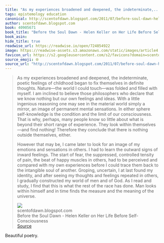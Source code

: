 ```yaml
---
title: "As my experiences broadened and deepened, the indeterminate,..."
tags: epistemology education
canonical: http://scentofdawn.blogspot.com/2011/07/before-soul-dawn-helen-keller-on-her.html
author: scentofdawn.blogspot.com
book: 40905671
book_title: "Before the Soul Dawn - Helen Keller on Her Life Before Self-Consciousness"
book_asin: 
hide_title: true
readwise_url: https://readwise.io/open/724854922
image: https://readwise-assets.s3.amazonaws.com/static/images/article4.6bc1851654a0.png
favicon_url: https://s2.googleusercontent.com/s2/favicons?domain=scentofdawn.blogspot.com
source_emoji: 🌐
source_url: "http://scentofdawn.blogspot.com/2011/07/before-soul-dawn-helen-keller-on-her.html#:~:text=As%20my%20experiences,of%20the%20universe."
---
```


> As my experiences broadened and deepened, the indeterminate, poetic feelings of childhood began to fix themselves in definite thoughts. Nature—the world I could touch—was folded and filled with myself. I am inclined to believe those philosophers who declare that we know nothing but our own feelings and ideas. With a little ingenious reasoning one may see in the material world simply a mirror, an image of permanent mental sensations. In either sphere self-knowledge is the condition and the limit of our consciousness. That is why, perhaps, many people know so little about what is beyond their short range of experience. They look within themselves—and find nothing! Therefore they conclude that there is nothing outside themselves, either.  
>   
> However that may be, I came later to look for an image of my emotions and sensations in others. I had to learn the outward signs of inward feelings. The start of fear, the suppressed, controlled tensity of pain, the beat of happy muscles in others, had to be perceived and compared with my own experiences before I could trace them back to the intangible soul of another. Groping, uncertain, I at last found my identity, and after seeing my thoughts and feelings repeated in others, I gradually constructed my world of men and of God. As I read and study, I find that this is what the rest of the race has done. Man looks within himself and in time finds the measure and the meaning of the universe.
> <div class="quoteback-footer"><div class="quoteback-avatar"><img class="mini-favicon" src="https://s2.googleusercontent.com/s2/favicons?domain=scentofdawn.blogspot.com"></div><div class="quoteback-metadata"><div class="metadata-inner"><span style="display:none">FROM:</span><div aria-label="scentofdawn.blogspot.com" class="quoteback-author"> scentofdawn.blogspot.com</div><div aria-label="Before the Soul Dawn - Helen Keller on Her Life Before Self-Consciousness" class="quoteback-title"> Before the Soul Dawn - Helen Keller on Her Life Before Self-Consciousness</div></div></div><div class="quoteback-backlink"><a target="_blank" aria-label="go to the full text of this quotation" rel="noopener" href="http://scentofdawn.blogspot.com/2011/07/before-soul-dawn-helen-keller-on-her.html#:~:text=As%20my%20experiences,of%20the%20universe." class="quoteback-arrow"> Source</a></div></div>

Beautiful poetry.